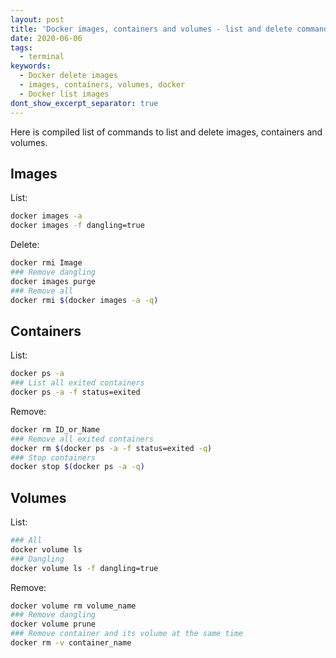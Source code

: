 ```yaml
---
layout: post
title: 'Docker images, containers and volumes - list and delete commands'
date: 2020-06-06
tags:
  - terminal
keywords:
  - Docker delete images
  - images, containers, volumes, docker
  - Docker list images
dont_show_excerpt_separator: true
---
```


Here is compiled list of commands to list and delete images, containers and volumes.

## Images

List:

```bash
docker images -a
docker images -f dangling=true
```

Delete:

```bash
docker rmi Image
### Remove dangling
docker images purge
### Remove all
docker rmi $(docker images -a -q)
```

## Containers

List:

```bash
docker ps -a
### List all exited containers
docker ps -a -f status=exited
```

Remove:

```bash
docker rm ID_or_Name
### Remove all exited containers
docker rm $(docker ps -a -f status=exited -q)
### Stop containers
docker stop $(docker ps -a -q)
```

## Volumes

List:

```bash
### All
docker volume ls
### Dangling
docker volume ls -f dangling=true
```

Remove:

```bash
docker volume rm volume_name
### Remove dangling
docker volume prune
### Remove container and its volume at the same time
docker rm -v container_name
```
